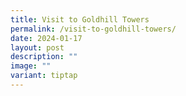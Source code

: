 ```yaml
---
title: Visit to Goldhill Towers
permalink: /visit-to-goldhill-towers/
date: 2024-01-17
layout: post
description: ""
image: ""
variant: tiptap
---
```


